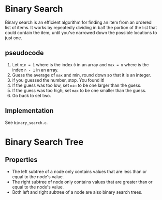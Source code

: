 # Binary Search

Binary search is an efficient algorithm for finding an item from an ordered list of items. It works by repeatedly dividing in balf the portion of the list that could contain the item, until you've narrowed down the possible locations to just one.

## pseudocode

1. Let `min = 1` where is the index `0` in an array and `max = n` where is the index `n - 1` in an array.
2. Guess the average of `max` and min, round down so that it is an integer.
3. If you guessed the number, stop. You found it!
4. If the guess was too low, set `min` to be one larger than the guess.
5. If the guess was too high, set `max` to be one smaller than the guess.
6. Go back to set two.

## Implementation
See `binary_search.c`.

# Binary Search Tree

## Properties

* The left subtree of a node only contains values that are less than or equal to the node's value.
* The right subtree of node only contains values that are greater than or equal to the node's value.
* Both left and right subtree of a node are also binary search trees.

